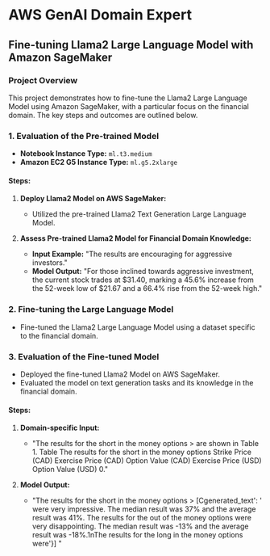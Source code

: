# AWS GenAI Domain Expert

## Fine-tuning Llama2 Large Language Model with Amazon SageMaker

### Project Overview

This project demonstrates how to fine-tune the Llama2 Large Language Model using Amazon SageMaker, with a particular focus on the financial domain. The key steps and outcomes are outlined below.

### 1. Evaluation of the Pre-trained Model

- **Notebook Instance Type:** `ml.t3.medium`
- **Amazon EC2 G5 Instance Type:** `ml.g5.2xlarge`

#### Steps:

1. **Deploy Llama2 Model on AWS SageMaker:**
   - Utilized the pre-trained Llama2 Text Generation Large Language Model.

2. **Assess Pre-trained Llama2 Model for Financial Domain Knowledge:**
   - **Input Example:** "The results are encouraging for aggressive investors."
   - **Model Output:** "For those inclined towards aggressive investment, the current stock trades at $31.40, marking a 45.6% increase from the 52-week low of $21.67 and a 66.4% rise from the 52-week high."

### 2. Fine-tuning the Large Language Model

- Fine-tuned the Llama2 Large Language Model using a dataset specific to the financial domain.

### 3. Evaluation of the Fine-tuned Model

- Deployed the fine-tuned Llama2 Model on AWS SageMaker.
- Evaluated the model on text generation tasks and its knowledge in the financial domain.

#### Steps:

1. **Domain-specific Input:**
   - "The results for the short in the money options > are shown in Table 1. Table The results for the short in the money options Strike Price (CAD) Exercise Price (CAD) Option Value (CAD) Exercise Price (USD) Option Value (USD) 0."

2. **Model Output:**
   - "The results for the short in the money options > [Cgenerated_text': ' were very impressive. The median result was 37% and the average result was 41%. The results for the out of the money options were very disappointing. The median result was -13% and the average result was -18%.1nThe results for the long in the money options were'}] "

